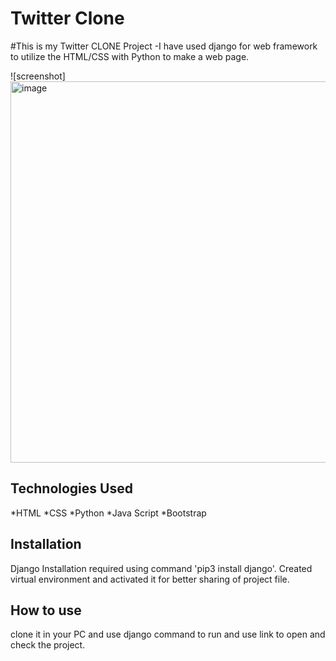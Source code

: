 # Twitter Clone

#This is my Twitter CLONE Project 
-I have used django for web framework to utilize the HTML/CSS with Python to make a web page.

![screenshot]<img width="610" alt="image" src="https://user-images.githubusercontent.com/101321694/161179140-2991e745-a921-4f83-8a80-9c785fd02531.png">


## Technologies Used

*HTML
*CSS
*Python
*Java Script
*Bootstrap

## Installation
Django Installation required using command 'pip3 install django'.
Created virtual environment and activated it for better sharing of project file.

## How to use
clone it in your PC and use django command to run and use link to open and check the project.
